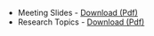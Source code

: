 - Meeting Slides - [Download (Pdf)](../pdfs/2018-09-28-Kickoff-Meeting.pdf)  
- Research Topics - [Download (Pdf)](../pdfs/2018-09-28-Kickoff-Meeting.pdf)
